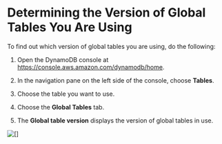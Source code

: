 # Determining the Version of Global Tables You Are Using<a name="globaltables.DetermineVersion"></a>

To find out which version of global tables you are using, do the following:

1. Open the DynamoDB console at [https://console\.aws\.amazon\.com/dynamodb/home](https://console.aws.amazon.com/dynamodb/home)\.

1. In the navigation pane on the left side of the console, choose **Tables**\.

1. Choose the table you want to use\.

1. Choose the **Global Tables** tab\.

1. The **Global table version** displays the version of global tables in use\.

![\[\]](http://docs.aws.amazon.com/amazondynamodb/latest/developerguide/images/GlobalTables-determineversion.png)